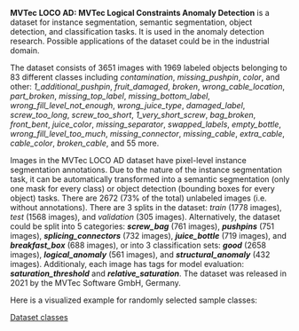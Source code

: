 **MVTec LOCO AD: MVTec Logical Constraints Anomaly Detection** is a dataset for instance segmentation, semantic segmentation, object detection, and classification tasks. It is used in the anomaly detection research. Possible applications of the dataset could be in the industrial domain. 

The dataset consists of 3651 images with 1969 labeled objects belonging to 83 different classes including *contamination*, *missing_pushpin*, *color*, and other: *1_additional_pushpin*, *fruit_damaged*, *broken*, *wrong_cable_location*, *part_broken*, *missing_top_label*, *missing_bottom_label*, *wrong_fill_level_not_enough*, *wrong_juice_type*, *damaged_label*, *screw_too_long*, *screw_too_short*, *1_very_short_screw*, *bag_broken*, *front_bent*, *juice_color*, *missing_separator*, *swapped_labels*, *empty_bottle*, *wrong_fill_level_too_much*, *missing_connector*, *missing_cable*, *extra_cable*, *cable_color*, *broken_cable*, and 55 more.

Images in the MVTec LOCO AD dataset have pixel-level instance segmentation annotations. Due to the nature of the instance segmentation task, it can be automatically transformed into a semantic segmentation (only one mask for every class) or object detection (bounding boxes for every object) tasks. There are 2672 (73% of the total) unlabeled images (i.e. without annotations). There are 3 splits in the dataset: *train* (1778 images), *test* (1568 images), and *validation* (305 images). Alternatively, the dataset could be split into 5 categories: ***screw_bag*** (761 images), ***pushpins*** (751 images), ***splicing_connectors*** (732 images), ***juice_bottle*** (719 images), and ***breakfast_box*** (688 images), or into 3 classification sets: ***good*** (2658 images), ***logical_anomaly*** (561 images), and ***structural_anomaly*** (432 images). Additionaly, each image has tags for model evaluation: ***saturation_threshold*** and ***relative_saturation***. The dataset was released in 2021 by the MVTec Software GmbH, Germany.

Here is a visualized example for randomly selected sample classes:

[Dataset classes](https://github.com/dataset-ninja/mvtec-loco-ad/raw/main/visualizations/classes_preview.webm)
